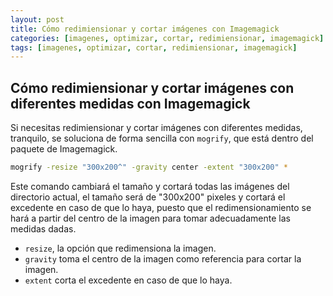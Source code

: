 ```yaml
---
layout: post
title: Cómo redimiensionar y cortar imágenes con Imagemagick
categories: [imagenes, optimizar, cortar, redimiensionar, imagemagick]
tags: [imagenes, optimizar, cortar, redimiensionar, imagemagick]
---
```

## Cómo redimiensionar y cortar imágenes con diferentes medidas  con Imagemagick

Si necesitas redimiensionar y cortar imágenes con diferentes medidas, tranquilo, se soluciona de forma sencilla con `mogrify`, que está dentro del paquete de Imagemagick.


```bash
mogrify -resize "300x200^" -gravity center -extent "300x200" *
```
Este comando cambiará el tamaño y cortará todas las imágenes del directorio actual, el tamaño será de "300x200" pixeles y cortará el excedente en caso de que lo haya, puesto que el redimensionamiento se hará a partir del centro de la imagen para tomar adecuadamente las medidas dadas. 
- `resize`, la opción que redimensiona la imagen.
- `gravity` toma el centro de la imagen como referencia para cortar la imagen.
- `extent` corta el excedente en caso de que lo haya.
